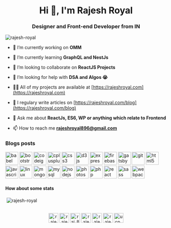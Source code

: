 <h1 align="center">Hi 👋, I'm Rajesh Royal</h1>
<h3 align="center" align-items="center">Designer and Front-end Developer from IN</h3>

<p align="left"> <img src="https://komarev.com/ghpvc/?username=rajesh-royal" alt="rajesh-royal" /> </p>

- 🔭 I’m currently working on **OMM**

- 🌱 I’m currently learning **GraphQL and NestJs**

- 👯 I’m looking to collaborate on **ReactJS Projects**

- 🤝 I’m looking for help with **DSA and Algos 😭**

- 👨‍💻 All of my projects are available at [https://rajeshroyal.com](https://rajeshroyal.com)

- 📝 I regulary write articles on [https://rajeshroyal.com/blog](https://rajeshroyal.com/blog)

- 💬 Ask me about **ReactJs, ES6, WP or anything which relate to Frontend**

- 📫 How to reach me **rajeshroyal896@gmail.com**

### Blogs posts
<!-- BLOG-POST-LIST:START -->
<!-- BLOG-POST-LIST:END -->

<p align="left"><img src="https://www.vectorlogo.zone/logos/babeljs/babeljs-icon.svg" alt="babel" width="40" height="40"/> <img src="https://devicons.github.io/devicon/devicon.git/icons/bootstrap/bootstrap-plain.svg" alt="bootstrap" width="40" height="40"/> <img src="https://cdn.worldvectorlogo.com/logos/codeigniter.svg" alt="codeigniter" width="40" height="40"/> <img src="https://devicons.github.io/devicon/devicon.git/icons/cplusplus/cplusplus-original.svg" alt="cplusplus" width="40" height="40"/> <img src="https://devicons.github.io/devicon/devicon.git/icons/css3/css3-original-wordmark.svg" alt="css3" width="40" height="40"/> <img src="https://devicons.github.io/devicon/devicon.git/icons/d3js/d3js-original.svg" alt="d3js" width="40" height="40"/> <img src="https://devicons.github.io/devicon/devicon.git/icons/express/express-original-wordmark.svg" alt="express" width="40" height="40"/> <img src="https://www.vectorlogo.zone/logos/firebase/firebase-icon.svg" alt="firebase" width="40" height="40"/> <img src="https://www.vectorlogo.zone/logos/gatsbyjs/gatsbyjs-icon.svg" alt="gatsby" width="40" height="40"/> <img src="https://www.vectorlogo.zone/logos/git-scm/git-scm-icon.svg" alt="git" width="40" height="40"/> <img src="https://devicons.github.io/devicon/devicon.git/icons/html5/html5-original-wordmark.svg" alt="html5" width="40" height="40"/> <img src="https://devicons.github.io/devicon/devicon.git/icons/javascript/javascript-original.svg" alt="javascript" width="40" height="40"/> <img src="https://devicons.github.io/devicon/devicon.git/icons/linux/linux-original.svg" alt="linux" width="40" height="40"/> <img src="https://devicons.github.io/devicon/devicon.git/icons/mongodb/mongodb-original-wordmark.svg" alt="mongodb" width="40" height="40"/> <img src="https://devicons.github.io/devicon/devicon.git/icons/mysql/mysql-original-wordmark.svg" alt="mysql" width="40" height="40"/> <img src="https://devicons.github.io/devicon/devicon.git/icons/nodejs/nodejs-original-wordmark.svg" alt="nodejs" width="40" height="40"/> <img src="https://devicons.github.io/devicon/devicon.git/icons/photoshop/photoshop-plain.svg" alt="photoshop" width="40" height="40"/> <img src="https://devicons.github.io/devicon/devicon.git/icons/php/php-original.svg" alt="php" width="40" height="40"/> <img src="https://devicons.github.io/devicon/devicon.git/icons/react/react-original-wordmark.svg" alt="react" width="40" height="40"/> <img src="https://devicons.github.io/devicon/devicon.git/icons/sass/sass-original.svg" alt="sass" width="40" height="40"/> <img src="https://devicons.github.io/devicon/devicon.git/icons/webpack/webpack-original.svg" alt="webpack" width="40" height="40"/></p>

#### How about some stats
<div align="left">&nbsp;<img align="center" src="https://github-readme-stats.vercel.app/api?username=rajesh-royal&show_icons=true" alt="rajesh-royal" /></div>
<br/>
<p align="center">
<a href="https://codepen.io/rajesh-royal" target="blank"><img align="center" src="https://cdn.jsdelivr.net/npm/simple-icons@3.0.1/icons/codepen.svg" alt="rajesh-royal" height="30" width="30" /></a>
<a href="https://dev.to/rajeshroyal" target="blank"><img align="center" src="https://cdn.jsdelivr.net/npm/simple-icons@3.0.1/icons/dev-dot-to.svg" alt="rajeshroyal" height="30" width="30" /></a>
<a href="https://twitter.com/raj_896" target="blank"><img align="center" src="https://cdn.jsdelivr.net/npm/simple-icons@3.0.1/icons/twitter.svg" alt="raj_896" height="30" width="30" /></a>
<a href="https://linkedin.com/in/rajesh-royal" target="blank"><img align="center" src="https://cdn.jsdelivr.net/npm/simple-icons@3.0.1/icons/linkedin.svg" alt="rajesh-royal" height="30" width="30" /></a>
<a href="https://fb.com/rajesh.royal.92372" target="blank"><img align="center" src="https://cdn.jsdelivr.net/npm/simple-icons@3.0.1/icons/facebook.svg" alt="rajesh.royal.92372" height="30" width="30" /></a>
<a href="https://instagram.com/rajesh.royal" target="blank"><img align="center" src="https://cdn.jsdelivr.net/npm/simple-icons@3.0.1/icons/instagram.svg" alt="rajesh.royal" height="30" width="30" /></a>
<a href="https://www.youtube.com/c/ucp_2dqfxjvlamkwwsoidrqw" target="blank"><img align="center" src="https://cdn.jsdelivr.net/npm/simple-icons@3.0.1/icons/youtube.svg" alt="ucp_2dqfxjvlamkwwsoidrqw" height="30" width="30" /></a>
</p>

